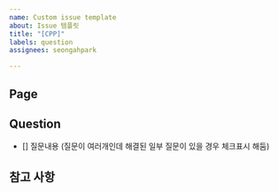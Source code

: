 ```yaml
---
name: Custom issue template
about: Issue 템플릿
title: "[CPP]"
labels: question
assignees: seongahpark

---
```


## Page
>
## Question
- [] 질문내용 (질문이 여러개인데 해결된 일부 질문이 있을 경우 체크표시 해둠)
## 참고 사항
